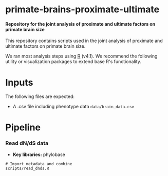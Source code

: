 # primate-brains-proximate-ultimate

#### Repository for the joint analysis of proximate and ultimate factors on primate brain size

This repository contains scripts used in the joint analysis of proximate and ultimate factors on primate brain size.

We ran most analysis steps using [R](https://cran.r-project.org/) (v4.1). We recommend the following utility or visualization packages to extend base R's functionality.

# Inputs

The following files are expected:

* A .csv file including phenotype data ```data/brain_data.csv```
  
# Pipeline
  
### Read dN/dS data

* **Key libraries:** phylobase

```
# Import metadata and combine
scripts/read_dnds.R
```
